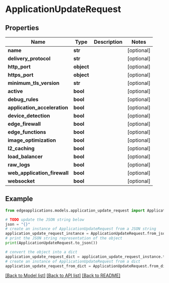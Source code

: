 # ApplicationUpdateRequest


## Properties

Name | Type | Description | Notes
------------ | ------------- | ------------- | -------------
**name** | **str** |  | [optional] 
**delivery_protocol** | **str** |  | [optional] 
**http_port** | **object** |  | [optional] 
**https_port** | **object** |  | [optional] 
**minimum_tls_version** | **str** |  | [optional] 
**active** | **bool** |  | [optional] 
**debug_rules** | **bool** |  | [optional] 
**application_acceleration** | **bool** |  | [optional] 
**device_detection** | **bool** |  | [optional] 
**edge_firewall** | **bool** |  | [optional] 
**edge_functions** | **bool** |  | [optional] 
**image_optimization** | **bool** |  | [optional] 
**l2_caching** | **bool** |  | [optional] 
**load_balancer** | **bool** |  | [optional] 
**raw_logs** | **bool** |  | [optional] 
**web_application_firewall** | **bool** |  | [optional] 
**websocket** | **bool** |  | [optional] 

## Example

```python
from edgeapplications.models.application_update_request import ApplicationUpdateRequest

# TODO update the JSON string below
json = "{}"
# create an instance of ApplicationUpdateRequest from a JSON string
application_update_request_instance = ApplicationUpdateRequest.from_json(json)
# print the JSON string representation of the object
print(ApplicationUpdateRequest.to_json())

# convert the object into a dict
application_update_request_dict = application_update_request_instance.to_dict()
# create an instance of ApplicationUpdateRequest from a dict
application_update_request_from_dict = ApplicationUpdateRequest.from_dict(application_update_request_dict)
```
[[Back to Model list]](../README.md#documentation-for-models) [[Back to API list]](../README.md#documentation-for-api-endpoints) [[Back to README]](../README.md)


